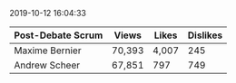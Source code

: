 2019-10-12 16:04:33


Post-Debate Scrum | Views | Likes | Dislikes
--- | --- | --- | ---
Maxime Bernier | 70,393 | 4,007 | 245
Andrew Scheer  | 67,851 |   797 | 749

